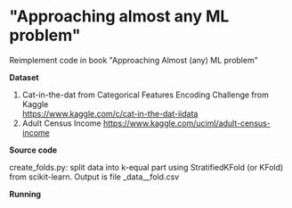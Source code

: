 # "Approaching almost any ML problem"
Reimplement code in book "Approaching Almost (any) ML problem"

**Dataset**
1. Cat-in-the-dat from Categorical Features Encoding Challenge from Kaggle  
https://www.kaggle.com/c/cat-in-the-dat-iidata
2. Adult Census Income
https://www.kaggle.com/uciml/adult-census-income

**Source code**

create_folds.py:  split data into k-equal part using StratifiedKFold (or KFold) from scikit-learn. Output is file _data__fold.csv

**Running**

